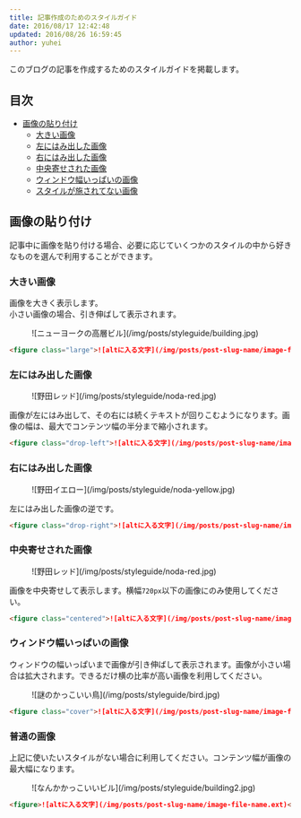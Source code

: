 ```yaml
---
title: 記事作成のためのスタイルガイド
date: 2016/08/17 12:42:48
updated: 2016/08/26 16:59:45
author: yuhei
---
```

このブログの記事を作成するためのスタイルガイドを掲載します。

<!-- more -->

## 目次

- [画像の貼り付け](#画像の貼り付け)
  - [大きい画像](#大きい画像)
  - [左にはみ出した画像](#左にはみ出した画像)
  - [右にはみ出した画像](#右にはみ出した画像)
  - [中央寄せされた画像](#中央寄せされた画像)
  - [ウィンドウ幅いっぱいの画像](#ウィンドウ幅いっぱいの画像)
  - [スタイルが施されてない画像](#スタイルが施されてない画像)

## 画像の貼り付け

記事中に画像を貼り付ける場合、必要に応じていくつかのスタイルの中から好きなものを選んで利用することができます。

### 大きい画像

画像を大きく表示します。  
小さい画像の場合、引き伸ばして表示されます。

<figure class="large">![ニューヨークの高層ビル](/img/posts/styleguide/building.jpg)</figure>

```markdown
<figure class="large">![altに入る文字](/img/posts/post-slug-name/image-file-name.ext)</figure>
```

### 左にはみ出した画像

<figure class="drop-left">![野田レッド](/img/posts/styleguide/noda-red.jpg)</figure>

画像が左にはみ出して、その右には続くテキストが回りこむようになります。画像の幅は、最大でコンテンツ幅の半分まで縮小されます。

```markdown
<figure class="drop-left">![altに入る文字](/img/posts/post-slug-name/image-file-name.ext)</figure>
```

### 右にはみ出した画像

<figure class="drop-right">![野田イエロー](/img/posts/styleguide/noda-yellow.jpg)</figure>

左にはみ出した画像の逆です。

```markdown
<figure class="drop-right">![altに入る文字](/img/posts/post-slug-name/image-file-name.ext)</figure>
```

### 中央寄せされた画像

<figure class="centered">![野田レッド](/img/posts/styleguide/noda-red.jpg)</figure>

画像を中央寄せして表示します。横幅`720px`以下の画像にのみ使用してください。

```markdown
<figure class="centered">![altに入る文字](/img/posts/post-slug-name/image-file-name.ext)</figure>
```

### ウィンドウ幅いっぱいの画像

ウィンドウの幅いっぱいまで画像が引き伸ばして表示されます。画像が小さい場合は拡大されます。できるだけ横の比率が高い画像を利用してください。

<figure class="cover">![謎のかっこいい鳥](/img/posts/styleguide/bird.jpg)</figure>

```markdown
<figure class="cover">![altに入る文字](/img/posts/post-slug-name/image-file-name.ext)</figure>
```

### 普通の画像

上記に使いたいスタイルがない場合に利用してください。コンテンツ幅が画像の最大幅になります。

<figure>![なんかかっこいいビル](/img/posts/styleguide/building2.jpg)</figure>

```markdown
<figure>![altに入る文字](/img/posts/post-slug-name/image-file-name.ext)</figure>
```
